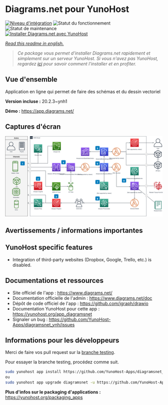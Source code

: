 <!--
N.B.: This README was automatically generated by https://github.com/YunoHost/apps/tree/master/tools/README-generator
It shall NOT be edited by hand.
-->

# Diagrams.net pour YunoHost

[![Niveau d'intégration](https://dash.yunohost.org/integration/diagramsnet.svg)](https://dash.yunohost.org/appci/app/diagramsnet) ![Statut du fonctionnement](https://ci-apps.yunohost.org/ci/badges/diagramsnet.status.svg) ![Statut de maintenance](https://ci-apps.yunohost.org/ci/badges/diagramsnet.maintain.svg)  
[![Installer Diagrams.net avec YunoHost](https://install-app.yunohost.org/install-with-yunohost.svg)](https://install-app.yunohost.org/?app=diagramsnet)

*[Read this readme in english.](./README.md)*

> *Ce package vous permet d'installer Diagrams.net rapidement et simplement sur un serveur YunoHost.
Si vous n'avez pas YunoHost, regardez [ici](https://yunohost.org/#/install) pour savoir comment l'installer et en profiter.*

## Vue d'ensemble

Application en ligne qui permet de faire des schémas et du dessin vectoriel

**Version incluse :** 20.2.3~ynh1


**Démo :** https://app.diagrams.net/

## Captures d'écran

![Capture d'écran de Diagrams.net](./doc/screenshots/screenshot.png)

## Avertissements / informations importantes

## YunoHost specific features

* Integration of third-party websites (Dropbox, Google, Trello, etc.) is disabled.

## Documentations et ressources

* Site officiel de l'app : <https://www.diagrams.net/>
* Documentation officielle de l'admin : <https://www.diagrams.net/doc>
* Dépôt de code officiel de l'app : <https://github.com/jgraph/drawio>
* Documentation YunoHost pour cette app : <https://yunohost.org/app_diagramsnet>
* Signaler un bug : <https://github.com/YunoHost-Apps/diagramsnet_ynh/issues>

## Informations pour les développeurs

Merci de faire vos pull request sur la [branche testing](https://github.com/YunoHost-Apps/diagramsnet_ynh/tree/testing).

Pour essayer la branche testing, procédez comme suit.

``` bash
sudo yunohost app install https://github.com/YunoHost-Apps/diagramsnet_ynh/tree/testing --debug
ou
sudo yunohost app upgrade diagramsnet -u https://github.com/YunoHost-Apps/diagramsnet_ynh/tree/testing --debug
```

**Plus d'infos sur le packaging d'applications :** <https://yunohost.org/packaging_apps>
